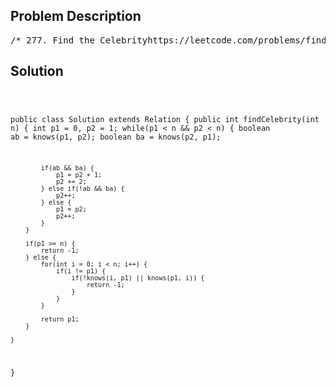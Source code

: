 <!--
<style>
  body { font-family: Arial, sans-serif; }
  .container { max-width: 100%; margin: 0 auto; padding: 10px; }
  .comment-block { max-width: 30%; background-color: #f9f9f9; padding: 10px; border-left: 5px solid #ccc; overflow-wrap: break-word; white-space: pre-wrap; }
  .code-block { background-color: #f4f4f4; padding: 10px; border: 1px solid #ddd; overflow-wrap: break-word; white-space: pre-wrap; }
</style>
-->

<div class='container'>
<h2>Problem Description</h2>
<div class='comment-block'>
<pre>
/* 277. Find the Celebrityhttps://leetcode.com/problems/find-the-celebrity/Suppose you are at a party with n people labeled from 0 to n - 1 and among them,there may exist one celebrity.The definition of a celebrity is that all the other n - 1 people know the celebrity,but the celebrity does not know any of them.Now you want to find out who the celebrity is or verify that there is not one.You are only allowed to ask questions like:"Hi, A. Do you know B?" to get information about whether A knows B.You need to find out the celebrity (or verify there is not one)by asking as few questions as possible (in the asymptotic sense).You are given a helper function bool knows(a, b) that tells you whether a knows b.Implement a function int findCelebrity(n).There will be exactly one celebrity if they are at the party.Return the celebrity's label if there is a celebrity at the party. If there is no celebrity, return-1.Example 1:Input: graph = [[1,1,0],[0,1,0],[1,1,1]]Output: 1Explanation: There are three persons labeled with 0, 1 and 2.graph[i][j] = 1 means person i knows person j, otherwise graph[i][j] = 0means person i does not know person j.The celebrity is the person labeled as 1 because both 0 and 2 know him but 1 does not know anybody.Example 2:Input: graph = [[1,0,1],[1,1,0],[0,1,1]]Output: -1Explanation: There is no celebrity.Constraints:n == graph.length == graph[i].length2 <= n <= 100graph[i][j] is 0 or 1.graph[i][i] == 1Follow up: If the maximum number of allowed calls to the API knows is 3 * n,could you find a solution without exceeding the maximum number of calls?*//* The knows API is defined in the parent class Relation.      boolean knows(int a, int b); */</pre>
</div>

<h2>Solution</h2>
<div class='code-block'>
<pre><code class='language-java'>



public class Solution extends Relation {
    public int findCelebrity(int n) {
        int p1 = 0, p2 = 1;
        while(p1 < n && p2 < n) {
            boolean ab = knows(p1, p2);
            boolean ba = knows(p2, p1);

            if(ab && ba) {
                p1 = p2 + 1;
                p2 += 2;
            } else if(!ab && ba) {
                p2++;
            } else {
                p1 = p2;
                p2++;
            }
        }

        if(p1 >= n) {
            return -1;
        } else {
            for(int i = 0; i < n; i++) {
                if(i != p1) {
                    if(!knows(i, p1) || knows(p1, i)) {
                        return -1;
                    }
                }
            }

            return p1;
        }
        
    }
}
</code></pre>
</div>
</div>
